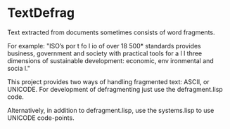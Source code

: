 # TextDefrag
Text extracted from documents sometimes consists of word fragments.

For example: "ISO’s por t fo l io of over 18 500* standards provides business, government and society with practical tools
for a l l three dimensions of sustainable development: economic, env ironmental and socia l."

This project provides two ways of handling fragmented text: ASCII, or UNICODE. For development of defragmenting just use the defragment.lisp code.

Alternatively, in addition to defragment.lisp, use the systems.lisp to use UNICODE code-points.




